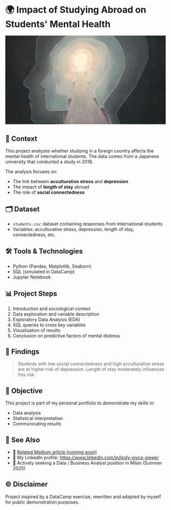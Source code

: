 # 🌍 Impact of Studying Abroad on Students' Mental Health
![Mental Health Illustration](mentalhealth.jpg)

## 🧠 Context

This project analyzes whether studying in a foreign country affects the mental health of international students. The data comes from a Japanese university that conducted a study in 2018.

The analysis focuses on:

* The link between **acculturative stress** and **depression**
* The impact of **length of stay** abroad
* The role of **social connectedness**

## 🗂️ Dataset

* `students.csv`: dataset containing responses from international students
* Variables: acculturative stress, depression, length of stay, connectedness, etc.

## 🛠️ Tools & Technologies

* Python (Pandas, Matplotlib, Seaborn)
* SQL (simulated in DataCamp)
* Jupyter Notebook

## 📊 Project Steps

1. Introduction and sociological context
2. Data exploration and variable description
3. Exploratory Data Analysis (EDA)
4. SQL queries to cross key variables
5. Visualization of results
6. Conclusion on predictive factors of mental distress

## 📎 Findings

> Students with low social connectedness and high acculturative stress are at higher risk of depression. Length of stay moderately influences this risk.

## 📌 Objective

This project is part of my personal portfolio to demonstrate my skills in:

* Data analysis
* Statistical interpretation
* Communicating results

## 🔗 See Also

* 📘 [Related Medium article (coming soon)](#)
* 💼 My LinkedIn profile: https://www.linkedin.com/in/lesly-joyce-siewe/
* 🧠 Actively seeking a Data / Business Analyst position in Milan (Summer 2025)

## ©️ Disclaimer

Project inspired by a DataCamp exercise, rewritten and adapted by myself for public demonstration purposes.

